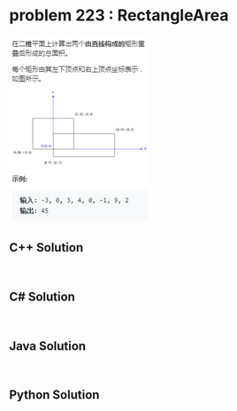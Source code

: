 
# problem 223 : RectangleArea

<img src="https://github.com/Peefy/PeefyLeetCode/blob/master/doc/201-300/223.RectangleArea/problem.png"/>

## C++ Solution

```c++



```

## C# Solution

```csharp



```

## Java Solution

```java



```

## Python Solution

```python

     

```




